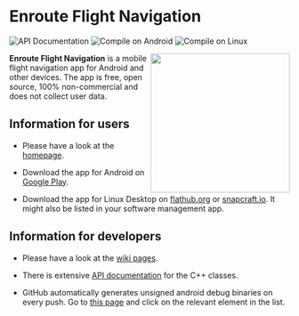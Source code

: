 # Enroute Flight Navigation

![API Documentation](https://github.com/Akaflieg-Freiburg/enroute/workflows/API%20Documentation/badge.svg) ![Compile on Android](https://github.com/Akaflieg-Freiburg/enroute/workflows/Compile%20on%20Android/badge.svg) ![Compile on Linux](https://github.com/Akaflieg-Freiburg/enroute/workflows/Compile%20on%20Linux/badge.svg)

<img align="right" src="https://akaflieg-freiburg.github.io/enroute/assets/images/map-small.webp" width="250">**Enroute Flight Navigation** is a mobile flight navigation app for Android and other devices. The app is free, open source, 100% non-commercial and does not collect user data. 

## Information for users

* Please have a look at the [homepage](https://akaflieg-freiburg.github.io/enroute).

* Download the app for Android on [Google Play](https://play.google.com/store/apps/details?id=de.akaflieg_freiburg.enroute).

* Download the app for Linux Desktop on [flathub.org](https://flathub.org/apps/details/de.akaflieg_freiburg.enroute) or [snapcraft.io](https://snapcraft.io/enroute-flight-navigation).  It might also be listed in your software management app.

## Information for developers

* Please have a look at the [wiki pages](https://github.com/Akaflieg-Freiburg/enroute/wiki).

* There is extensive [API documentation](https://akaflieg-freiburg.github.io/enroute/APIdoc) for the C++ classes.

* GitHub automatically generates unsigned android debug binaries on every push. Go to [this page](https://github.com/Akaflieg-Freiburg/enroute/actions?query=workflow%3A%22Compile+on+Android%22) and click on the relevant element in the list.
